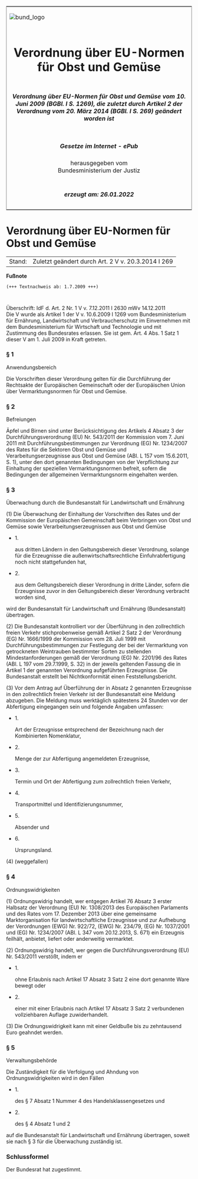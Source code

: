 <span id="DECKBLATT.html"></span>

<table border="0" frame="border" width="100%">

<tr valign="top">

<td align="left">

![bund\_logo](BfJ_2021_Web_de_de.gif)

</td>

<td align="right">

 

</td>

</tr>

<tr align="center" valign="middle">

<td colspan="2">

# Verordnung über EU-Normen für Obst und Gemüse

</td>

</tr>

<tr align="center" valign="middle">

<td colspan="2">

##### Verordnung über EU-Normen für Obst und Gemüse vom 10. Juni 2009 (BGBl. I S. 1269), die zuletzt durch Artikel 2 der Verordnung vom 20. März 2014 (BGBl. I S. 269) geändert worden ist

</td>

</tr>

<tr align="center" valign="middle">

<td colspan="2">

  
  

##### Gesetze im Internet - ePub  
  
herausgegeben vom  
Bundesministerium der Justiz

</td>

</tr>

<tr align="center" valign="bottom">

<td colspan="2">

  
  

##### erzeugt am: 26.01.2022

</td>

</tr>

</table>

<span id="BJNR126910009.html"></span>

# Verordnung über EU-Normen für Obst und Gemüse

<div>

<div class="jnhtml">

|        |                                                    |
| ------ | -------------------------------------------------- |
| Stand: | Zuletzt geändert durch Art. 2 V v. 20.3.2014 I 269 |

</div>

</div>

<div>

  
**Fußnote**

<div class="jnhtml">

<div>

<div class="jurAbsatz">

  

``` 
(+++ Textnachweis ab: 1.7.2009 +++)

 
```

Überschrift: IdF d. Art. 2 Nr. 1 V v. 7.12.2011 I 2630 mWv 14.12.2011  
Die V wurde als Artikel 1 der V v. 10.6.2009 I 1269 vom
Bundesministerium für Ernährung, Landwirtschaft und Verbraucherschutz im
Einvernehmen mit dem Bundesministerium für Wirtschaft und Technologie
und mit Zustimmung des Bundesrates erlassen. Sie ist gem. Art. 4 Abs. 1
Satz 1 dieser V am 1. Juli 2009 in Kraft getreten.

</div>

</div>

</div>

</div>

<span id="BJNR126910009BJNE000101377.html"></span>

### § 1  
Anwendungsbereich

<div>

<div class="jnhtml">

<div>

<div class="jurAbsatz">

Die Vorschriften dieser Verordnung gelten für die Durchführung der
Rechtsakte der Europäischen Gemeinschaft oder der Europäischen Union
über Vermarktungsnormen für Obst und Gemüse.

</div>

</div>

</div>

</div>

<span id="BJNR126910009BJNE000201377.html"></span>

### § 2  
Befreiungen

<div>

<div class="jnhtml">

<div>

<div class="jurAbsatz">

Äpfel und Birnen sind unter Berücksichtigung des Artikels 4 Absatz 3 der
Durchführungsverordnung (EU) Nr. 543/2011 der Kommission vom 7. Juni
2011 mit Durchführungsbestimmungen zur Verordnung (EG) Nr. 1234/2007 des
Rates für die Sektoren Obst und Gemüse und Verarbeitungserzeugnisse aus
Obst und Gemüse (ABl. L 157 vom 15.6.2011, S. 1), unter den dort
genannten Bedingungen von der Verpflichtung zur Einhaltung der
speziellen Vermarktungsnormen befreit, sofern die Bedingungen der
allgemeinen Vermarktungsnorm eingehalten werden.

</div>

</div>

</div>

</div>

<span id="BJNR126910009BJNE000301360.html"></span>

### § 3  
Überwachung durch die Bundesanstalt für Landwirtschaft und Ernährung

<div>

<div class="jnhtml">

<div>

<div class="jurAbsatz">

(1) Die Überwachung der Einhaltung der Vorschriften des Rates und der
Kommission der Europäischen Gemeinschaft beim Verbringen von Obst und
Gemüse sowie Verarbeitungserzeugnissen aus Obst und Gemüse

  - 1\.
    
    <div>
    
    aus dritten Ländern in den Geltungsbereich dieser Verordnung,
    solange für die Erzeugnisse die außenwirtschaftsrechtliche
    Einfuhrabfertigung noch nicht stattgefunden hat,
    
    </div>

  - 2\.
    
    <div>
    
    aus dem Geltungsbereich dieser Verordnung in dritte Länder, sofern
    die Erzeugnisse zuvor in den Geltungsbereich dieser Verordnung
    verbracht worden sind,
    
    </div>

wird der Bundesanstalt für Landwirtschaft und Ernährung (Bundesanstalt)
übertragen.

</div>

<div class="jurAbsatz">

(2) Die Bundesanstalt kontrolliert vor der Überführung in den
zollrechtlich freien Verkehr stichprobenweise gemäß Artikel 2 Satz 2 der
Verordnung (EG) Nr. 1666/1999 der Kommission vom 28. Juli 1999 mit
Durchführungsbestimmungen zur Festlegung der bei der Vermarktung von
getrockneten Weintrauben bestimmter Sorten zu stellenden
Mindestanforderungen gemäß der Verordnung (EG) Nr. 2201/96 des Rates
(ABl. L 197 vom 29.7.1999, S. 32) in der jeweils geltenden Fassung die
in Artikel 1 der genannten Verordnung aufgeführten Erzeugnisse. Die
Bundesanstalt erstellt bei Nichtkonformität einen Feststellungsbericht.

</div>

<div class="jurAbsatz">

(3) Vor dem Antrag auf Überführung der in Absatz 2 genannten Erzeugnisse
in den zollrechtlich freien Verkehr ist der Bundesanstalt eine Meldung
abzugeben. Die Meldung muss werktäglich spätestens 24 Stunden vor der
Abfertigung eingegangen sein und folgende Angaben umfassen:

  - 1\.
    
    <div>
    
    Art der Erzeugnisse entsprechend der Bezeichnung nach der
    Kombinierten Nomenklatur,
    
    </div>

  - 2\.
    
    <div>
    
    Menge der zur Abfertigung angemeldeten Erzeugnisse,
    
    </div>

  - 3\.
    
    <div>
    
    Termin und Ort der Abfertigung zum zollrechtlich freien Verkehr,
    
    </div>

  - 4\.
    
    <div>
    
    Transportmittel und Identifizierungsnummer,
    
    </div>

  - 5\.
    
    <div>
    
    Absender und
    
    </div>

  - 6\.
    
    <div>
    
    Ursprungsland.
    
    </div>

</div>

<div class="jurAbsatz">

(4) (weggefallen)

</div>

</div>

</div>

</div>

<span id="BJNR126910009BJNE000402360.html"></span>

### § 4  
Ordnungswidrigkeiten

<div>

<div class="jnhtml">

<div>

<div class="jurAbsatz">

(1) Ordnungswidrig handelt, wer entgegen Artikel 76 Absatz 3 erster
Halbsatz der Verordnung (EU) Nr. 1308/2013 des Europäischen Parlaments
und des Rates vom 17. Dezember 2013 über eine gemeinsame
Marktorganisation für landwirtschaftliche Erzeugnisse und zur Aufhebung
der Verordnungen (EWG) Nr. 922/72, (EWG) Nr. 234/79, (EG) Nr. 1037/2001
und (EG) Nr. 1234/2007 (ABl. L 347 vom 20.12.2013, S. 671) ein Erzeugnis
feilhält, anbietet, liefert oder anderweitig vermarktet.

</div>

<div class="jurAbsatz">

(2) Ordnungswidrig handelt, wer gegen die Durchführungsverordnung (EU)
Nr. 543/2011 verstößt, indem er

  - 1\.
    
    <div style="">
    
    ohne Erlaubnis nach Artikel 17 Absatz 3 Satz 2 eine dort genannte
    Ware bewegt oder
    
    </div>

  - 2\.
    
    <div style="">
    
    einer mit einer Erlaubnis nach Artikel 17 Absatz 3 Satz 2
    verbundenen vollziehbaren Auflage zuwiderhandelt.
    
    </div>

</div>

<div class="jurAbsatz">

(3) Die Ordnungswidrigkeit kann mit einer Geldbuße bis zu zehntausend
Euro geahndet werden.

</div>

</div>

</div>

</div>

<span id="BJNR126910009BJNE000500000.html"></span>

### § 5  
Verwaltungsbehörde

<div>

<div class="jnhtml">

<div>

<div class="jurAbsatz">

Die Zuständigkeit für die Verfolgung und Ahndung von
Ordnungswidrigkeiten wird in den Fällen

  - 1\.
    
    <div>
    
    des § 7 Absatz 1 Nummer 4 des Handelsklassengesetzes und
    
    </div>

  - 2\.
    
    <div>
    
    des § 4 Absatz 1 und 2
    
    </div>

auf die Bundesanstalt für Landwirtschaft und Ernährung übertragen,
soweit sie nach § 3 für die Überwachung zuständig ist.

</div>

</div>

</div>

</div>

<span id="BJNR126910009BJNE000600000.html"></span>

### Schlussformel  

<div>

<div class="jnhtml">

<div>

<div class="jurAbsatz">

Der Bundesrat hat zugestimmt.

</div>

</div>

</div>

</div>
